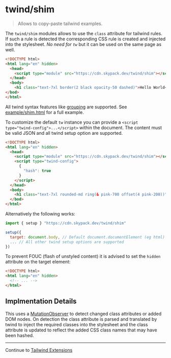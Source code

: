 # twind/shim

> Allows to copy-paste tailwind examples.

The `twind/shim` modules allows to use the `class` attribute for tailwind rules.
If such a rule is detected the corresponding CSS rule is created and injected
into the stylesheet. _No need for `tw`_ but it can be used on the same page as well.

```html
<!DOCTYPE html>
<html lang="en" hidden>
  <head>
    <script type="module" src="https://cdn.skypack.dev/twind/shim"></script>
  </head>
  <body>
    <h1 class="text-7xl border(2 black opacity-50 dashed)">Hello World</h1>
</bod>
</html>
```

All twind syntax features like [grouping](./grouping.md) are supported.
See [example/shim.html](https://github.com/tw-in-js/twind/blob/main/example/shim.html) for a full example.

To customize the default `tw` instance you can provide a `<script type="twind-config">...</script>`
within the document. The content must be valid JSON and all twind setup option are supported.

```html
<!DOCTYPE html>
<html lang="en" hidden>
  <head>
    <script type="module" src="https://cdn.skypack.dev/twind/shim"></script>
    <script type="twind-config">
      {
        "hash": true
      }
    </script>
  </head>
  <body>
    <h1 class="text-7xl rounded-md ring(& pink-700 offset(4 pink-200))">Hello World</h1>
  </bod>
</html>
```

Alternatively the following works:

```js
import { setup } "https://cdn.skypack.dev/twind/shim"

setup({
  target: document.body, // Default document.documentElement (eg html)
  ... // All other twind setup options are supported
})
```

To prevent FOUC (flash of unstyled content) it is advised to set
the `hidden` attribute on the target element:

```html
<!DOCTYPE html>
<html lang="en" hidden>
  <!-- ... -->
</html>
```

## Implmentation Details

This uses a [MutationObserver](https://developer.mozilla.org/en-US/docs/Web/API/MutationObserver)
to detect changed class attributes or added DOM nodes. On detection the class attribute
is parsed and translated by twind to inject the required classes into the stylesheet and the
class attribute is updated to reflect the added CSS class names that may have been hashed.

<hr/>

Continue to [Tailwind Extensions](./tailwind-extensions.md)
